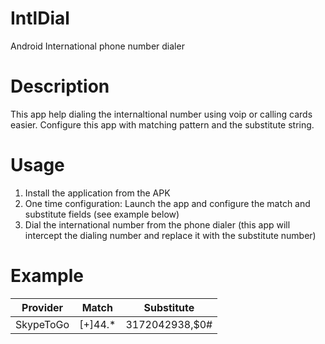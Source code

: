 IntlDial
========

Android International phone number dialer


Description
===========

This app help dialing the internaltional number using voip or calling cards easier.
Configure this app with matching pattern and the substitute string.

Usage
=====

1. Install the application from the APK
2. One time configuration: Launch the app and configure the match and substitute fields (see example below)
3. Dial the international number from the phone dialer (this app will intercept the dialing number and replace it with the substitute number)


Example
=======

| Provider			| Match 			| Substitute      |
| ------------- | ----------- | --------------- |
| SkypeToGo			| [+]44.*			| 3172042938,$0#  |
